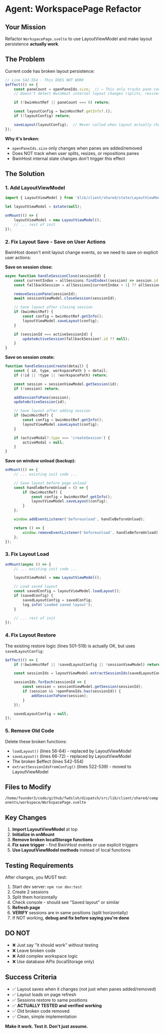 # Agent: WorkspacePage Refactor

## Your Mission

Refactor `WorkspacePage.svelte` to use LayoutViewModel and make layout persistence **actually work**.

## The Problem

Current code has broken layout persistence:

```javascript
// Line 542-554 - This DOES NOT WORK
$effect(() => {
    const paneCount = openPaneIds.size;  // ← This only tracks pane count changes!
    // Doesn't detect BwinHost internal layout changes (splits, resizes, positions)

    if (!bwinHostRef || paneCount === 0) return;

    const layoutConfig = bwinHostRef.getInfo?.();
    if (!layoutConfig) return;

    saveLayout(layoutConfig);  // Never called when layout actually changes!
});
```

**Why it's broken:**
- `openPaneIds.size` only changes when panes are added/removed
- Does NOT track when user splits, resizes, or repositions panes
- BwinHost internal state changes don't trigger this effect

## The Solution

### 1. Add LayoutViewModel

```javascript
import { LayoutViewModel } from '$lib/client/shared/state/LayoutViewModel.svelte.js';

let layoutViewModel = $state(null);

onMount(() => {
    layoutViewModel = new LayoutViewModel();
    // ... rest of init
});
```

### 2. Fix Layout Save - Save on User Actions

BwinHost doesn't emit layout change events, so we need to save on explicit user actions:

**Save on session close:**
```javascript
async function handleSessionClose(sessionId) {
    const currentIndex = allSessions.findIndex((session) => session.id === sessionId);
    const fallbackSession = allSessions[currentIndex + 1] ?? allSessions[currentIndex - 1] ?? null;

    removeSessionPane(sessionId);
    await sessionViewModel.closeSession(sessionId);

    // Save layout after closing session
    if (bwinHostRef) {
        const config = bwinHostRef.getInfo();
        layoutViewModel.saveLayout(config);
    }

    if (sessionId === activeSessionId) {
        updateActiveSession(fallbackSession?.id ?? null);
    }
}
```

**Save on session create:**
```javascript
function handleSessionCreate(detail) {
    const { id, type, workspacePath } = detail;
    if (!id || !type || !workspacePath) return;

    const session = sessionViewModel.getSession(id);
    if (!session) return;

    addSessionToPane(session);
    updateActiveSession(id);

    // Save layout after adding session
    if (bwinHostRef) {
        const config = bwinHostRef.getInfo();
        layoutViewModel.saveLayout(config);
    }

    if (activeModal?.type === 'createSession') {
        activeModal = null;
    }
}
```

**Save on window unload (backup):**
```javascript
onMount(() => {
    // ... existing init code ...

    // Save layout before page unload
    const handleBeforeUnload = () => {
        if (bwinHostRef) {
            const config = bwinHostRef.getInfo();
            layoutViewModel.saveLayout(config);
        }
    };

    window.addEventListener('beforeunload', handleBeforeUnload);

    return () => {
        window.removeEventListener('beforeunload', handleBeforeUnload);
    };
});
```

### 3. Fix Layout Load

```javascript
onMount(async () => {
    // ... existing init code ...

    layoutViewModel = new LayoutViewModel();

    // Load saved layout
    const savedConfig = layoutViewModel.loadLayout();
    if (savedConfig) {
        savedLayoutConfig = savedConfig;
        log.info('Loaded saved layout');
    }

    // ... rest of init
});
```

### 4. Fix Layout Restore

The existing restore logic (lines 501-519) is actually OK, but uses `savedLayoutConfig`:

```javascript
$effect(() => {
    if (!bwinHostRef || !savedLayoutConfig || !sessionViewModel) return;

    const sessionIds = layoutViewModel.extractSessionIds(savedLayoutConfig);

    sessionIds.forEach(sessionId => {
        const session = sessionViewModel.getSession(sessionId);
        if (session && !openPaneIds.has(sessionId)) {
            addSessionToPane(session);
        }
    });

    savedLayoutConfig = null;
});
```

### 5. Remove Old Code

Delete these broken functions:
- `loadLayout()` (lines 56-64) - replaced by LayoutViewModel
- `saveLayout()` (lines 66-72) - replaced by LayoutViewModel
- The broken $effect (lines 542-554)
- `extractSessionIdsFromConfig()` (lines 522-539) - moved to LayoutViewModel

## Files to Modify

`/home/founder3/code/github/fwdslsh/dispatch/src/lib/client/shared/components/workspace/WorkspacePage.svelte`

## Key Changes

1. **Import LayoutViewModel** at top
2. **Initialize in onMount**
3. **Remove broken localStorage functions**
4. **Fix save trigger** - find BwinHost events or use explicit triggers
5. **Use LayoutViewModel methods** instead of local functions

## Testing Requirements

After changes, you MUST test:

1. Start dev server: `npm run dev:test`
2. Create 2 sessions
3. Split them horizontally
4. Check console - should see "Saved layout" or similar
5. **Refresh page**
6. **VERIFY** sessions are in same positions (split horizontally)
7. If NOT working, **debug and fix before saying you're done**

## DO NOT

- ❌ Just say "it should work" without testing
- ❌ Leave broken code
- ❌ Add complex workspace logic
- ❌ Use database APIs (localStorage only)

## Success Criteria

- ✅ Layout saves when it changes (not just when panes added/removed)
- ✅ Layout loads on page refresh
- ✅ Sessions restore to same positions
- ✅ **ACTUALLY TESTED and verified working**
- ✅ Old broken code removed
- ✅ Clean, simple implementation

**Make it work. Test it. Don't just assume.**
